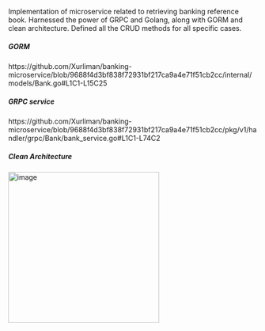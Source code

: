 Implementation of microservice related to retrieving banking reference book. 
Harnessed the power of GRPC and Golang, along with GORM and clean architecture. 
Defined all the CRUD methods for all specific cases.

<h5>GORM</h5>
https://github.com/Xurliman/banking-microservice/blob/9688f4d3bf838f72931bf217ca9a4e71f51cb2cc/internal/models/Bank.go#L1C1-L15C25

<h5>GRPC service</h5>
https://github.com/Xurliman/banking-microservice/blob/9688f4d3bf838f72931bf217ca9a4e71f51cb2cc/pkg/v1/handler/grpc/Bank/bank_service.go#L1C1-L74C2

<h5>Clean Architecture</h5>
<img width="305" alt="image" src="https://github.com/Xurliman/banking-microservice/assets/98445362/aba3d98a-af0f-4ce6-aceb-5997660fa8fe">
